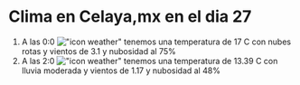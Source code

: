 # Clima en Celaya,mx en el dia 27

1. A las 0:0 !["icon weather"](http://openweathermap.org/img/w/04n.png) tenemos una temperatura de 17 C con nubes rotas y  vientos de 3.1 y nubosidad al 75%
1. A las 2:0 !["icon weather"](http://openweathermap.org/img/w/10n.png) tenemos una temperatura de 13.39 C con lluvia moderada y  vientos de 1.17 y nubosidad al 48%
